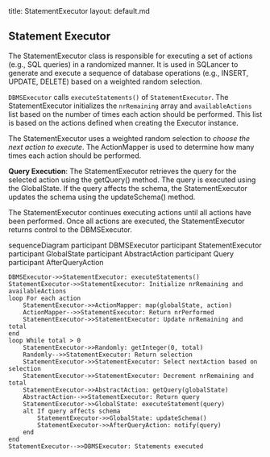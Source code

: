 <frontmatter>
  title: StatementExecutor
  layout: default.md
</frontmatter>

## Statement Executor

The StatementExecutor class is responsible for executing a set of actions (e.g., SQL queries) in a randomized manner. It is used in SQLancer to generate and execute a sequence of database operations (e.g., INSERT, UPDATE, DELETE) based on a weighted random selection.

`DBMSExecutor` calls `executeStatements()` of `StatementExecutor`. The StatementExecutor initializes the `nrRemaining` array and `availableActions` list based on the number of times each action should be performed. This list is based on the actions defined when creating the Executor instance.

The StatementExecutor uses a weighted random selection to *choose the next action to execute*. The ActionMapper is used to determine how many times each action should be performed.

**Query Execution**:
The StatementExecutor retrieves the query for the selected action using the getQuery() method. The query is executed using the GlobalState. If the query affects the schema, the StatementExecutor updates the schema using the updateSchema() method.


The StatementExecutor continues executing actions until all actions have been performed. Once all actions are executed, the StatementExecutor returns control to the DBMSExecutor.

<mermaid>
sequenceDiagram
    participant DBMSExecutor
    participant StatementExecutor
    participant GlobalState
    participant AbstractAction
    participant Query
    participant AfterQueryAction

    DBMSExecutor->>StatementExecutor: executeStatements()
    StatementExecutor->>StatementExecutor: Initialize nrRemaining and availableActions
    loop For each action
        StatementExecutor->>ActionMapper: map(globalState, action)
        ActionMapper-->>StatementExecutor: Return nrPerformed
        StatementExecutor->>StatementExecutor: Update nrRemaining and total
    end
    loop While total > 0
        StatementExecutor->>Randomly: getInteger(0, total)
        Randomly-->>StatementExecutor: Return selection
        StatementExecutor->>StatementExecutor: Select nextAction based on selection
        StatementExecutor->>StatementExecutor: Decrement nrRemaining and total
        StatementExecutor->>AbstractAction: getQuery(globalState)
        AbstractAction-->>StatementExecutor: Return query
        StatementExecutor->>GlobalState: executeStatement(query)
        alt If query affects schema
            StatementExecutor->>GlobalState: updateSchema()
            StatementExecutor->>AfterQueryAction: notify(query)
        end
    end
    StatementExecutor-->>DBMSExecutor: Statements executed
</mermaid>